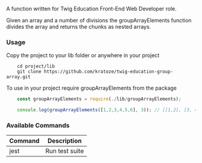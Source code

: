 A function written for Twig Education Front-End Web Developer role.

Given an array and a number of divisions the groupArrayElements function divides the array and returns the chunks as nested arrays.

### Usage

Copy the project to your lib folder or anywhere in your project

```
	cd project/lib
	git clone https://github.com/kratoze/twig-education-group-array.git
```

To use in your project require groupArrayElements from the package

```javascript
	const groupArrayElements = require(./lib/groupArrayElements);

	console.log(groupArrayElements([1,2,3,4,5,6], 3)); // [[1,2], [3, 4], [5,6]]
```

### Available Commands

| Command | Description    |
| ------- | -------------- |
| jest    | Run test suite |
